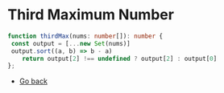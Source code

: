 # Third Maximum Number

```typescript
function thirdMax(nums: number[]): number {
 const output = [...new Set(nums)]
 output.sort((a, b) => b - a)
    return output[2] !== undefined ? output[2] : output[0]
};
```

* [Go back](../readme.md)